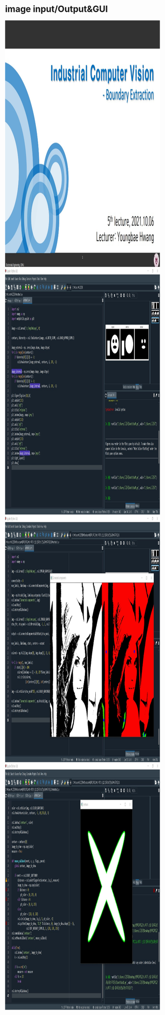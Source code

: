 # **image input/Output&GUI** 

<img src="./6주차.jpg"  width="1300" height="800">
<img src="./실습1.jpg"  width="1300" height="800">
<img src="./실습2.jpg"  width="1300" height="800">
<img src="./실습3.jpg"  width="1300" height="800">
</p>
